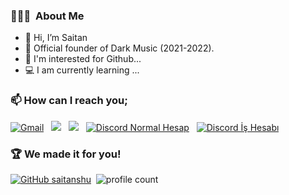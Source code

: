 ### 👨🏻‍💻 &nbsp;About Me
- 👋 Hi, I’m Saitan
- 🤖 Official founder of Dark Music (2021-2022).
- 👀 I'm interested for Github...
- 💻 I am currently learning ...

### 📫 How can I reach you;
<a href="mailto:saitaniletisimm@icloud.com"><img alt="Gmail" src="https://img.shields.io/badge/Gmail-D14836?style=flat&logo=Gmail&logoColor=white" /></a> &nbsp;
<a href="https://instagram.com/saitan4k"><img src="https://img.shields.io/badge/@saitan4k-E4405F?style=flat&logo=Instagram&logoColor=white"/></a> &nbsp;
<a href="https://twitter.com/saitan10line"><img src="https://img.shields.io/badge/@saitanshu-E4405F?style=flat&logo=Twitter&logoColor=white"/></a> &nbsp;
<a href="https://discord.com/users/761557941069152267"><img alt="Discord Normal Hesap" src="https://img.shields.io/badge/Discord-2f3236?style=flat&logo=discord&logoColor=blue" /></a> &nbsp;
<a href="https://discord.com/users/817335518526177330"><img alt="Discord İş Hesabı" src="https://img.shields.io/badge/Discord-2f3236?style=flat&logo=discord&logoColor=blue" /></a> &nbsp;

### 🏆 We made it for you!
[![GitHub saitanshu](https://img.shields.io/github/followers/saitanshu?label=follow&style=social)](https://github.com/saitanshu)&nbsp;
![profile count](https://komarev.com/ghpvc/?username=saitanshu&color=red)&nbsp;
